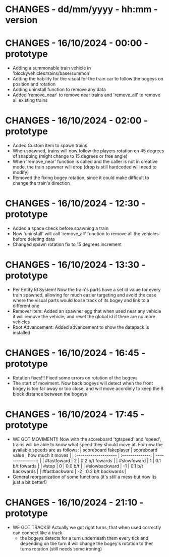 # CHANGES - dd/mm/yyyy - hh:mm - version

# CHANGES - 16/10/2024 - 00:00 - prototype

-   Adding a summonable train vehicle in 'blockyvehicles:trains/base/summon'
-   Adding the hability for the visual for the train car to follow the bogeys on position and rotation
-   Adding uninstall function to remove any data
-   Added 'remove_near' to remove near trains and 'remove_all' to remove all existing trains

# CHANGES - 16/10/2024 - 02:00 - prototype

-   Added Custom item to spawn trains
-   When spawned, trains will now follow the players rotation on 45 degrees of snapping (might change to 15 degrees or free angle)
-   When 'remove_near' function is called and the caller is not in creative mode, the train spawner will drop (drop is still hardcoded will need to modify)
-   Removed the fixing bogey rotation, since it could make difficult to change the train's direction

# CHANGES - 16/10/2024 - 12:30 - prototype

-   Added a space check before spawning a train
-   Now 'uninstall' will call 'remove_all' function to remove all the vehicles before deleting data
-   Changed spawn rotation fix to 15 degrees increment

# CHANGES - 16/10/2024 - 13:30 - prototype

-   Per Entity Id System! Now the train's parts have a set id value for every train spawned, allowing for much easier targeting and avoid the case where the visual parts would loose track of its bogey and link to a different one
-   Remover item: Added an spawner egg that when used near any vehicle it will remove the vehicle, and reset the global id if there are no more vehicles
-   Root Advancement: Added advancement to show the datapack is installed

# CHANGES - 16/10/2024 - 16:45 - prototype

-   Rotation fixes!!! Fixed some errors on rotation of the bogeys
-   The start of moviment. Now back bogeys will detect when the front bogey is too far away or too close, and will move acordinly to keep the 8 block distance between the bogeys

# CHANGES - 16/10/2024 - 17:45 - prototype

-   WE GOT MOVIMENT!! Now with the scoreboard 'tgtspeed' and 'speed', trains will be able to know what speed they should move at. For now the available speeds are as follows:
    | scoreboard fakeplayer | scoreboard value | how much it moves |
    | :-------------------- | :--------------: | ----------------: |
    | #fastfoward | 2 | 0.2 b/t fowards |
    | #slowfoward | 1 | 0.1 b/t fowards |
    | #stop | 0 | 0.0 b/t |
    | #slowbackward | -1 | 0.1 b/t backwards |
    | #fastbackward | -2 | 0.2 b/t backwards |
-   General reorganization of some functions (it's still a mess but now its just a bit better!)

# CHANGES - 16/10/2024 - 21:10 - prototype

-   WE GOT TRACKS! Actually we got right turns, that when used correctly can connect like a track
    -   the bogeys detects for a turn underneath them every tick and depending on the turn it will change the bogey's rotation to ther turns rotation (still needs some ironing)
